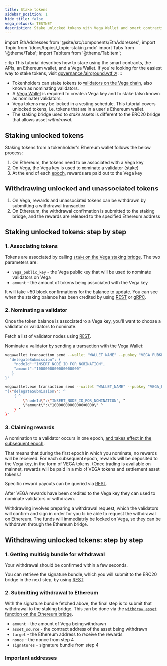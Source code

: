 ```yaml
---
title: Stake tokens
sidebar_position: 1
hide_title: false
vega_network: TESTNET
description: Stake unlocked tokens with Vega Wallet and smart contracts
---
```


import EthAddresses from '@site/src/components/EthAddresses';
import Topic from '/docs/topics/_topic-staking.mdx'
import Tabs from '@theme/Tabs';
import TabItem from '@theme/TabItem';

<Topic />

:::tip
This tutorial describes how to stake using the smart contracts, the APIs, an Ethereum wallet, and a Vega Wallet. If you're looking for the easiest way to stake tokens, visit [governance.fairground.wtf ↗](https://governance.fairground.wtf/token)
:::

* Tokenholders can stake tokens to [validators on the Vega chain](../../concepts/vega-chain#delegated-proof-of-stake), also known as nominating validators.
* A [Vega Wallet](../../tools/vega-wallet/) is required to create a Vega key and to stake (also known as nominate) validators.
* Vega tokens may be locked in a vesting schedule. This tutorial covers unlocked tokens, i.e. tokens that are in a user's Ethereum wallet.
* The staking bridge used to *stake* assets is different to the ERC20 bridge that allows asset *withdrawal*.

## Staking unlocked tokens
Staking tokens from a tokenholder's Ethereum wallet follows the below process:
1. On Ethereum, the tokens need to be associated with a Vega key
2. On Vega, the Vega key is used to nominate a validator (stake)
3. At the end of each [epoch](../../concepts/vega-chain/network.md#epochs), rewards are paid out to the Vega key

## Withdrawing unlocked and unassociated tokens
1. On Vega, rewards and unassociated tokens can be withdrawn by submitting a withdrawal transaction
2. On Ethereum, the withdrawal confirmation is submitted to the staking bridge, and the rewards are released to the specified Ethereum address

## Staking unlocked tokens: step by step
### 1. Associating tokens
Tokens are associated by calling [`stake` on the Vega staking bridge](../../api/bridge/contracts/Vega_Staking_Bridge#stake). The two parameters are:
* `vega_public_key` - the Vega public key that will be used to nominate validators on Vega
* `amount` - the amount of tokens being associated with the Vega key

It will take ~50 block confirmations for the balance to update. You can see when the staking balance has been credited by using [REST](../../api/rest/data-v2/trading-data-service-get-stake) or [gRPC](../../api/grpc/vega/vega.proto#vegaproto).

### 2. Nominating a validator
Once the token balance is associated to a Vega key, you'll want to choose a validator or validators to nominate. 

Fetch a list of validator nodes using [REST](../../api/rest/data-v2/trading-data-service-list-nodes).

Nominate a validator by sending a transaction with the Vega Wallet:

<Tabs>
  <TabItem value="cmd" label="Command line (Linux / OSX)">

```bash
vegawallet transaction send --wallet "WALLET_NAME" --pubkey "VEGA_PUBKEY" --network fairground '{
  "delegateSubmission": {
    "nodeId":"INSERT_NODE_ID_FOR_NOMINATION",
    "amount":"1000000000000000000"
   }
}'
```

  </TabItem>
  <TabItem value="win" label="Command line (Windows)">

```bash
vegawallet.exe transaction send --wallet "WALLET_NAME" --pubkey "VEGA_PUBKEY" --network fairground ^
"{\"delegateSubmission\": ^
    { ^
        \"nodeId\":\"INSERT_NODE_ID_FOR_NOMINATION", ^
        \"amount\":\"1000000000000000000\" ^
    } ^
}"
```

  </TabItem>
</Tabs>



### 3. Claiming rewards
A nomination to a validator occurs in one epoch, [and takes effect in the subsequent epoch](../../concepts/vega-chain#operation/ERC20WithdrawalApproval). 

That means that during the first epoch in which you nominate, no rewards will be received. For each subsequent epoch, rewards will be deposited to the Vega key, in the form of VEGA tokens. (Once trading is available on mainnet, rewards will be paid in a mix of VEGA tokens and settlement asset tokens.)

Specific reward payouts can be queried via [REST](../../api/rest/data-v2/trading-data-service-list-reward-summaries).

After VEGA rewards have been credited to the Vega key they can used to nominate validators or withdrawn.

Withdrawing involves preparing a withdrawal request, which the validators will confirm and sign in order for you to be able to request the withdrawal on Ethereum. The funds will immediately be locked on Vega, so they can be withdrawn through the Ethereum bridge.

## Withdrawing unlocked tokens: step by step

### 1. Getting multisig bundle for withdrawal
Your withdrawal should be confirmed within a few seconds. 

You can retrieve the signature bundle, which you will submit to the ERC20 bridge in the next step, by using [REST](../../api/rest/data-v2/trading-data-service-list-withdrawals).

### 2. Submitting withdrawal to Ethereum
With the signature bundle fetched above, the final step is to submit that withdrawal to the staking bridge. This can be done via the [`withdraw_asset` function on the Ethereum bridge](../../api/bridge/interfaces/IERC20_Bridge_Logic#withdraw_asset).

* `amount` - the amount of Vega being withdrawn
* `asset_source` - the contract address of the asset being withdrawn
* `target` - the Ethereum address to receive the rewards
* `nonce` - the nonce from step 4
* `signatures` - signature bundle from step 4

### Important addresses
<EthAddresses frontMatter={frontMatter} />
